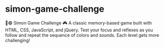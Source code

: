 # simon-game-challenge
🔴🟢 Simon Game Challenge 🎮   A classic memory-based game built with HTML, CSS, JavaScript, and jQuery.  Test your focus and reflexes as you follow and repeat the sequence of colors and sounds. Each level gets more challenging! 
